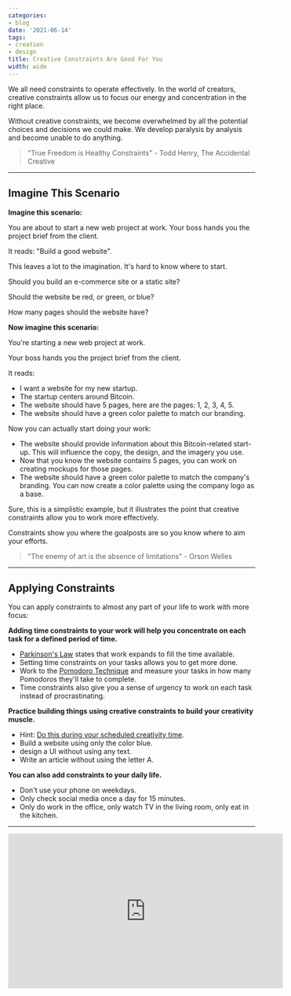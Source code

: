 ```yaml
---
categories:
- blog
date: '2021-06-14'
tags:
- creation
- design
title: Creative Constraints Are Good For You
width: wide
---
```


We all need constraints to operate effectively. In the world of creators, creative constraints allow us to focus our energy and concentration in the right place.

Without creative constraints, we become overwhelmed by all the potential choices and decisions we could make. We develop paralysis by analysis and become unable to do anything. 

> "True Freedom is Healthy Constraints" - Todd Henry, The Accidental Creative

---

## Imagine This Scenario

**Imagine this scenario:** 

You are about to start a new web project at work. Your boss hands you the project brief from the client. 

It reads: "Build a good website".

This leaves a lot to the imagination. It's hard to know where to start. 

Should you build an e-commerce site or a static site? 

Should the website be red, or green, or blue? 

How many pages should the website have?

**Now imagine this scenario:** 

You're starting a new web project at work. 

Your boss hands you the project brief from the client. 

It reads:

- I want a website for my new startup.
- The startup centers around Bitcoin.
- The website should have 5 pages, here are the pages: 1, 2, 3, 4, 5.
- The website should have a green color palette to match our branding.

Now you can actually start doing your work:

- The website should provide information about this Bitcoin-related start-up. This will influence the copy, the design, and the imagery you use.
- Now that you know the website contains 5 pages, you can work on creating mockups for those pages.
- The website should have a green color palette to match the company's branding. You can now create a color palette using the company logo as a base.

Sure, this is a simplistic example, but it illustrates the point that creative constraints allow you to work more effectively. 

Constraints show you where the goalposts are so you know where to aim your efforts.

> "The enemy of art is the absence of limitations" - Orson Welles

---

## Applying Constraints

You can apply constraints to almost any part of your life to work with more focus:

**Adding time constraints to your work will help you concentrate on each task for a defined period of time.** 

- [Parkinson's Law](https://www.lifehack.org/articles/featured/how-to-use-parkinsons-law-to-your-advantage.html) states that work expands to fill the time available. 
- Setting time constraints on your tasks allows you to get more done. 
- Work to the [Pomodoro Technique](https://todoist.com/productivity-methods/pomodoro-technique) and measure your tasks in how many Pomodoros they'll take to complete.
- Time constraints also give you a sense of urgency to work on each task instead of procrastinating.

**Practice building things using creative constraints to build your creativity muscle.** 

- Hint: [Do this during your scheduled creativity time](/schedule-time-for-creativity).
- Build a website using only the color blue. 
- design a UI without using any text. 
- Write an article without using the letter A. 

**You can also add constraints to your daily life.**

- Don't use your phone on weekdays. 
- Only check social media once a day for 15 minutes. 
- Only do work in the office, only watch TV in the living room, only eat in the kitchen.

---

<div class="youtube-video-container"><iframe width="560" height="315" src="https://www.youtube.com/embed/v5FL9VTBZzQ" frameborder="0" allow="accelerometer; autoplay; clipboard-write; encrypted-media; gyroscope; picture-in-picture" allowfullscreen></iframe></div>
